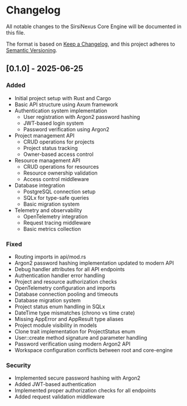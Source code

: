 # Changelog

All notable changes to the SirsiNexus Core Engine will be documented in this file.

The format is based on [Keep a Changelog](https://keepachangelog.com/en/1.0.0/),
and this project adheres to [Semantic Versioning](https://semver.org/spec/v2.0.0.html).

## [0.1.0] - 2025-06-25

### Added
- Initial project setup with Rust and Cargo
- Basic API structure using Axum framework
- Authentication system implementation
  - User registration with Argon2 password hashing
  - JWT-based login system
  - Password verification using Argon2
- Project management API
  - CRUD operations for projects
  - Project status tracking
  - Owner-based access control
- Resource management API
  - CRUD operations for resources
  - Resource ownership validation
  - Access control middleware
- Database integration
  - PostgreSQL connection setup
  - SQLx for type-safe queries
  - Basic migration system
- Telemetry and observability
  - OpenTelemetry integration
  - Request tracing middleware
  - Basic metrics collection

### Fixed
- Routing imports in api/mod.rs
- Argon2 password hashing implementation updated to modern API
- Debug handler attributes for all API endpoints
- Authentication handler error handling
- Project and resource authorization checks
- OpenTelemetry configuration and imports
- Database connection pooling and timeouts
- Database migration system
- Project status enum handling in SQLx
- DateTime type mismatches (chrono vs time crate)
- Missing AppError and AppResult type aliases
- Project module visibility in models
- Clone trait implementation for ProjectStatus enum
- User::create method signature and parameter handling
- Password verification using modern Argon2 API
- Workspace configuration conflicts between root and core-engine

### Security
- Implemented secure password hashing with Argon2
- Added JWT-based authentication
- Implemented proper authorization checks for all endpoints
- Added request validation middleware
